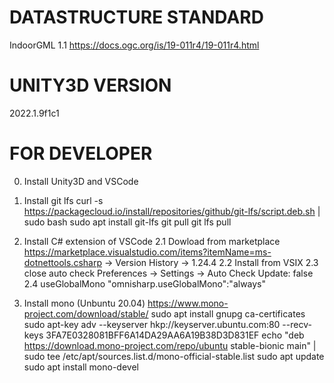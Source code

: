 # DATASTRUCTURE STANDARD
IndoorGML 1.1 https://docs.ogc.org/is/19-011r4/19-011r4.html

# UNITY3D VERSION
2022.1.9f1c1

# FOR DEVELOPER
0. Install Unity3D and VSCode

1. Install git lfs
curl -s https://packagecloud.io/install/repositories/github/git-lfs/script.deb.sh | sudo bash
sudo apt install git-lfs
git pull
git lfs pull

2. Install C# extension of VSCode
2.1 Dowload from marketplace
https://marketplace.visualstudio.com/items?itemName=ms-dotnettools.csharp -> Version History -> 1.24.4
2.2 Install from VSIX
2.3 close auto check
Preferences -> Settings -> Auto Check Update: false
2.4 useGlobalMono
"omnisharp.useGlobalMono":"always"

3. Install mono (Unbuntu 20.04)
https://www.mono-project.com/download/stable/
sudo apt install gnupg ca-certificates
sudo apt-key adv --keyserver hkp://keyserver.ubuntu.com:80 --recv-keys 3FA7E0328081BFF6A14DA29AA6A19B38D3D831EF
echo "deb https://download.mono-project.com/repo/ubuntu stable-bionic main" | sudo tee /etc/apt/sources.list.d/mono-official-stable.list
sudo apt update
sudo apt install mono-devel
